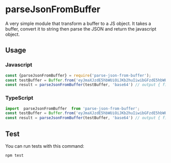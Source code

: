 # parseJsonFromBuffer

A very simple module that transform a buffer to a JS object.
It takes a buffer, convert it to string then parse the JSON and return the javascript object.

## Usage

### Javascript

```javascript
const {parseJsonFromBuffer} = require('parse-json-from-buffer');
const testBuffer = Buffer.from('eyJmaXJzdE5hbWUiOiJKb2huIiwibGFzdE5hbWUiOiJEb2UifQ') // json stringified base64 string
const result = parseJsonFromBuffer(testBuffer, 'base64') // output { firstName: 'John', lastName: 'Doe' }
```

### TypeScript

```typescript
import  parseJsonFromBuffer  from 'parse-json-from-buffer';
const testBuffer = Buffer.from('eyJmaXJzdE5hbWUiOiJKb2huIiwibGFzdE5hbWUiOiJEb2UifQ') // json stringified base64 string
const result = parseJsonFromBuffer(testBuffer, 'base64') // output { firstName: 'John', lastName: 'Doe' }
```

## Test

You can run tests with this command:

```bash
npm test
```
